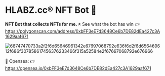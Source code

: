 # HLABZ.cc® NFT Bot 🎨
<strong>NFT Bot that collects NFTs for me. ⭐️</strong>
See what the bot has win 👉 https://polygonscan.com/address/0xbFF3eE7d3648Ce6b7DE82dEa427c3A1629aaf671

![68747470733a2f2f6d65646961342e67697068792e636f6d2f6d656469612f686f307858617456376233466f315a52584e2f67697068792e676966](https://user-images.githubusercontent.com/113842155/196613640-114a8d27-fa43-4a54-9257-5429dd9c98e4.gif)

🌊 Opensea: 👉 https://opensea.io/0xbFF3eE7d3648Ce6b7DE82dEa427c3A1629aaf671
 
 
